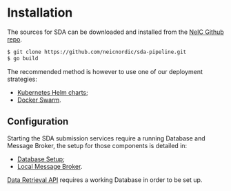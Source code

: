Installation
============

The sources for SDA can be downloaded and installed from the [NeIC
Github repo](https://github.com/neicnordic/sda-pipeline).

```bash
$ git clone https://github.com/neicnordic/sda-pipeline.git
$ go build
```

The recommended method is however to use one of our deployment
strategies:

-   [Kubernetes Helm charts](https://github.com/neicnordic/sda-helm/);
-   [Docker
    Swarm](https://github.com/neicnordic/LocalEGA-deploy-swarm/).

Configuration
-------------

Starting the SDA submission services require a running Database and
Message Broker, the setup for those components is detailed in:

- [Database Setup](db.md);
- [Local Message Broker](connection.md#local-message-broker).

[Data Retrieval API](dataout.md) requires a working Database in order to be set up.
